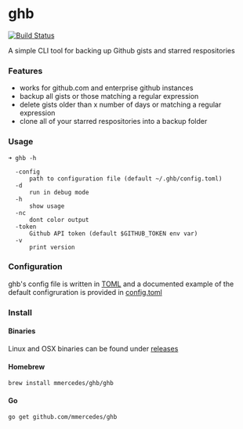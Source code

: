 # ghb

[![Build Status](https://travis-ci.org/mmercedes/ghb.svg?branch=master)](https://travis-ci.org/mmercedes/ghb)

A simple CLI tool for backing up Github gists and starred respositories

### Features
- works for github.com and enterprise github instances
- backup all gists or those matching a regular expression
- delete gists older than x number of days or matching a regular expression
- clone all of your starred respositories into a backup folder 

### Usage
```
➜ ghb -h

  -config
      path to configuration file (default ~/.ghb/config.toml)
  -d
      run in debug mode
  -h
      show usage
  -nc
      dont color output
  -token
      Github API token (default $GITHUB_TOKEN env var)
  -v
      print version
```

### Configuration

ghb's config file is written in [TOML](https://github.com/toml-lang/toml) and a documented example of the default configruration is provided in [config.toml](https://github.com/mmercedes/ghb/blob/master/config.toml)

### Install

#### Binaries
Linux and OSX binaries can be found under [releases](https://github.com/mmercedes/ghb/releases)

#### Homebrew
```
brew install mmercedes/ghb/ghb
```

#### Go
```
go get github.com/mmercedes/ghb
```
